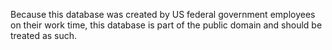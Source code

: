 Because this database was created by US federal government employees on their work time, this database is part of the public domain and should be treated as such.
